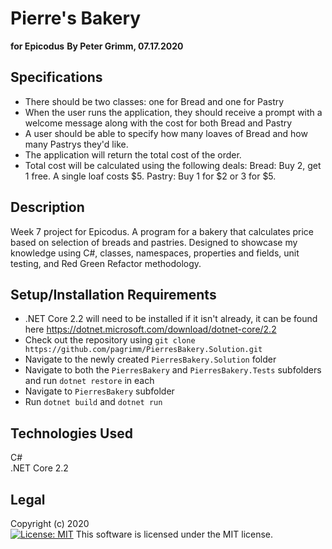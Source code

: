 # Pierre's Bakery
**for Epicodus**
**By Peter Grimm, 07.17.2020**

## Specifications
* There should be two classes: one for Bread and one for Pastry
* When the user runs the application, they should receive a prompt with a welcome message along with the cost for both Bread and Pastry
* A user should be able to specify how many loaves of Bread and how many Pastrys they'd like.
* The application will return the total cost of the order.
* Total cost will be calculated using the following deals: Bread: Buy 2, get 1 free. A single loaf costs $5. Pastry: Buy 1 for \$2 or 3 for $5.

## Description

Week 7 project for Epicodus. A program for a bakery that calculates price based on selection of breads and pastries. Designed to showcase my knowledge using C#, classes, namespaces, properties and fields, unit testing, and Red Green Refactor methodology.

## Setup/Installation Requirements

* .NET Core 2.2 will need to be installed if it isn't already, it can be found here https://dotnet.microsoft.com/download/dotnet-core/2.2
* Check out the repository using `git clone https://github.com/pagrimm/PierresBakery.Solution.git`
* Navigate to the newly created `PierresBakery.Solution` folder
* Navigate to both the `PierresBakery` and `PierresBakery.Tests` subfolders and run `dotnet restore` in each
* Navigate to `PierresBakery` subfolder
* Run `dotnet build` and `dotnet run`


## Technologies Used

C#  
.NET Core 2.2

## Legal

Copyright (c) 2020  
[![License: MIT](https://img.shields.io/badge/License-MIT-yellow.svg)](https://opensource.org/licenses/MIT) This software is licensed under the MIT license.